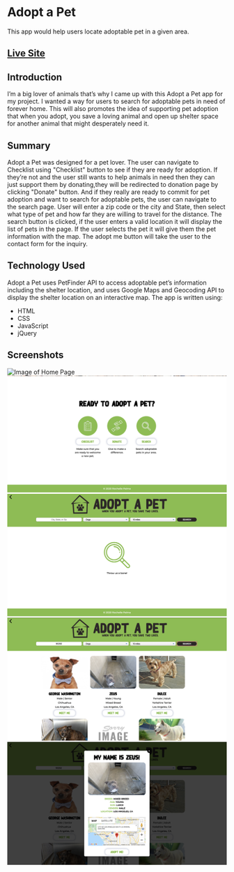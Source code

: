 # Adopt a Pet
This app would help users locate adoptable pet in a given area. 

## [Live Site](https://rochpalma.github.io/adopt-a-pet-app/)

## Introduction
I’m a big lover of animals that’s why I came up with this Adopt a Pet app for my project. I wanted a way for users to search for adoptable pets in need of forever home. This will also promotes the idea of supporting pet adoption that when you adopt, you save a loving animal and open up shelter space for another animal that might desperately need it.

## Summary
Adopt a Pet was designed for a pet lover. The user can navigate to Checklist using "Checklist" button to see if they are ready for adoption. If they’re not and the user still wants to help animals in need then they can just support them by donating,they will be redirected to donation page by clicking "Donate" button. And if they really are ready to commit for pet adoption and want to search for adoptable pets, the user can navigate to the search page. User will enter a zip code or the city and State, then select what type of pet and how far they are willing to travel for the distance. The search button is clicked, if the user enters a valid location it will display the list of pets in the page. If the user selects the pet it will give them the pet information with the map. The adopt me button will take the user to the contact form for the inquiry.

## Technology Used
Adopt a Pet uses PetFinder API to access adoptable pet’s information including the shelter location, and uses Google Maps and Geocoding API to display the shelter location on an interactive map.
The app is written using:
* HTML
* CSS
* JavaScript
* jQuery

## Screenshots
![Image of Home Page](images/homepage-screenshot.jpg)
![Image of Home Page](images/home-section-screenshot.png)
![Image of Search Page](images/search-screenshot.png)
![Image of Result list](images/result-screenshot.png)
![Image of Modal Page](images/modal-screenshot.png)
